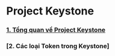 # Project Keystone

### [1. Tổng quan về Project Keystone](https://github.com/quanganh1996111/openstack/blob/main/keystone/docs/1-overview-keystone.md)

### [2. Các loại Token trong Keystone]